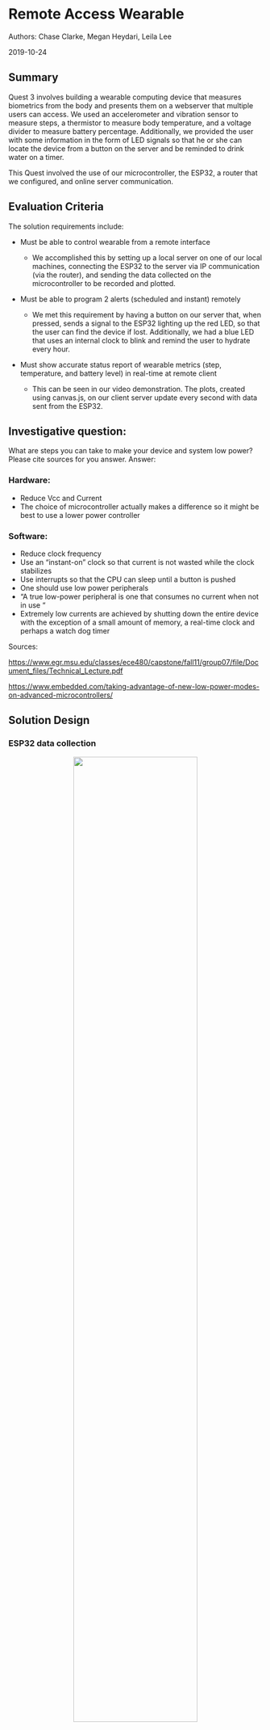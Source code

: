 # Remote Access Wearable
Authors: Chase Clarke, Megan Heydari, Leila Lee

2019-10-24

## Summary
  Quest 3 involves building a wearable computing device that measures biometrics from the body and presents them on a webserver that multiple users can access. We used an accelerometer and vibration sensor to measure steps, a thermistor to measure body temperature, and a voltage divider to measure battery percentage. Additionally, we provided the user with some information in the form of LED signals so that he or she can locate the device from a button on the server and be reminded to drink water on a timer.

  This Quest involved the use of our microcontroller, the ESP32, a router that we configured, and online server communication.



## Evaluation Criteria
The solution requirements include:
- Must be able to control wearable from a remote interface
  - We accomplished this by setting up a local server on one of our local machines, connecting the ESP32 to the server via IP communication (via the router), and sending the data collected on the microcontroller to be recorded and plotted.

- Must be able to program 2 alerts (scheduled and instant) remotely
   - We met this requirement by having a button on our server that, when pressed, sends a signal to the ESP32 lighting up the red LED, so that the user can find the device if lost. Additionally, we had a blue LED that uses an internal clock to blink and remind the user to hydrate every hour. 

- Must show accurate status report of wearable metrics (step, temperature, and battery level) in real-time at remote client
  - This can be seen in our video demonstration. The plots, created using canvas.js, on our client server update every second with data sent from the ESP32.

## Investigative question:
What are steps you can take to make your device and system low power? Please cite sources for you answer.
Answer:
### Hardware:
- Reduce Vcc and Current
- The choice of microcontroller actually makes a difference so it might be best to use a lower power controller

### Software:
- Reduce clock frequency
- Use an “instant-on” clock so that current is not wasted while the clock stabilizes
- Use interrupts so that the CPU can sleep until a button is pushed
- One should use low power peripherals
- “A true low-power peripheral is one that consumes no current when not in use “
- Extremely low currents are achieved by shutting down the entire device with the exception of a small amount of memory, a real-time clock and perhaps a watch dog timer

Sources:

https://www.egr.msu.edu/classes/ece480/capstone/fall11/group07/file/Document_files/Technical_Lecture.pdf

https://www.embedded.com/taking-advantage-of-new-low-power-modes-on-advanced-microcontrollers/


## Solution Design


### ESP32 data collection


<center><img src="./images/BoardRight.jpg" width="70%" /></center>  

  We first tasked ourselves to figure out how to obtain required biometrics with the ESP32. In order to create an accurate pedometer, we used both the accelerometer and the vibration sensor. The accelerometer was set up using I2C protocol and reading in the different x, y, z orientations of the device, relative to gravity. These coordinates were converted to the more understandable measures of pitch and roll. From here, we developed a simple algorithm to convert this to step count. After collecting some empirical data, we found that, no matter the orientation, if either the pitch or roll changed by more than 20 units, a step had been taken. The vibration sensor uses hardware interrupts to count steps. When an interrupt is detected, a step is counted.

 Collecting the thermistor data to calculate temperature was simple, as we were able to repurpose code from a previous skill. The ESP32 reads a voltage from the thermistor, which corresponds to temperature via its internal resistance. We found that the temperature probe was much more accurate than the previous probes we had used for the skill.

  We were also able to repurpose our code for measuring battery power. We built a voltage divider and fed it into an ADC pin where we could calculate percentage of battery based on the reading relative to what the full power reading would be.

  Once a second the ESP sends its sensor data to the listening webserver. Concurrently, it listens for commands from the webserver. if it ever recieves "Light" it executes the LED lighting task.

#### A brief description of the technical setup for our hardware is found below:
- Measurements for step, body temperature, and battery level
  - Battery Voltage:
    - Pin Assignment: adc1 channel 0 (A4)
  - Thermistor:
    - Pin Assignment: adc1 channel 3 (A3)
  - Vibration Sensor:
    - Pin Assignment: GPIO 4 (A5)
  - Accelerometer
    - i2c

- Regularly scheduled alerts [to drink water] (blinks blue LED)
  - Alarm LED:
    - Pin Assignment: GPIO 21

- Ability to find your device from web portal (blinks red LED)
  - Finder LED:
    - Pin Assignment: GPIO 25 (A1)


### Node Js Networking


<center><img src="./images/BoardLeft.jpg" width="70%" /></center>  


The networking aspect of the quest is composed of a NodeJS file hosting a webserver on port 3000 and a socket listener on port 8080.

#### port 3000:

   A simple NodeJS webserver that directs the client to index.html where all the data is displayed. Special functionality includes a /light endpoint (hit when user presses button) that triggers the light command on the esp.

#### port 8080:

   A UDP complient webserver hosted to interact with the ESP32. It listens for the once a second data transfer from the esp and when prompted, sends "Light" to the listening ESP who will then light its LED.



## Sketches and Photos
<center><img src="./images/Board.jpg" width="70%" /></center>  
<center> </center>

<center><img src="./images/BoardLeft.jpg" width="70%" /></center>  
<center> </center>

<center><img src="./images/BoardRight.jpg" width="70%" /></center>  
<center> </center>



## Supporting Artifacts
- [Link to repo]()
- [![Link to video demo](https://img.youtube.com/vi/iVTUb0BCM4w/0.jpg)](https://www.youtube.com/watch?v=iVTUb0BCM4w)


## References

[Accelerometer Pedometer](https://www.aosabook.org/en/500L/a-pedometer-in-the-real-world.html)

[Low Power Reading #1](https://www.egr.msu.edu/classes/ece480/capstone/fall11/group07/file/Document_files/Technical_Lecture.pdf)

[Low Power Reading #2](https://www.embedded.com/taking-advantage-of-new-low-power-modes-on-advanced-microcontrollers/)

[no-ip](https://www.noip.com/login?ref_url=console#!/account)

-----


